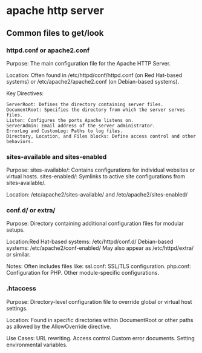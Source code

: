 # apache http server

## Common files to get/look

### httpd.conf or apache2.conf

Purpose: The main configuration file for the Apache HTTP Server.

Location: Often found in /etc/httpd/conf/httpd.conf (on Red Hat-based systems) or /etc/apache2/apache2.conf (on Debian-based systems).

Key Directives:

    ServerRoot: Defines the directory containing server files.
    DocumentRoot: Specifies the directory from which the server serves files.
    Listen: Configures the ports Apache listens on.
    ServerAdmin: Email address of the server administrator.
    ErrorLog and CustomLog: Paths to log files.
    Directory, Location, and Files blocks: Define access control and other behaviors.

### sites-available and sites-enabled

Purpose: sites-available/: Contains configurations for individual websites or virtual hosts. sites-enabled/: Symlinks to active site configurations from sites-available/.

Location: /etc/apache2/sites-available/ and /etc/apache2/sites-enabled/


### conf.d/ or extra/

Purpose: Directory containing additional configuration files for modular setups.

Location:Red Hat-based systems: /etc/httpd/conf.d/ Debian-based systems: /etc/apache2/conf-enabled/ May also appear as /etc/httpd/extra/ or similar.

Notes: Often includes files like: ssl.conf: SSL/TLS configuration. php.conf: Configuration for PHP. Other module-specific configurations.

### .htaccess

Purpose: Directory-level configuration file to override global or virtual host settings.

Location: Found in specific directories within DocumentRoot or other paths as allowed by the AllowOverride directive.

Use Cases: URL rewriting. Access control.Custom error documents. Setting environmental variables.